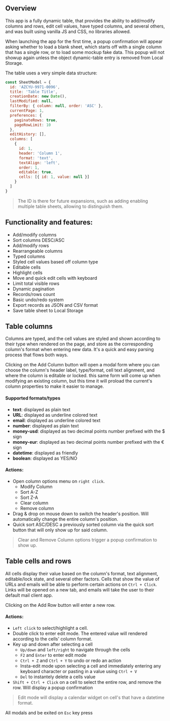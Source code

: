 ## Overview
This app is a fully dynamic table, that provides the ability to add/modify columns and rows, edit cell values, have typed columns, and several others, and was built using vanilla JS and CSS, no libraries allowed.

When launching the app for the first time, a popup confirmation will appear asking whether to load a blank sheet, which starts off with a single column that has a single row, or to load some mockup fake data. This popup will not showup again unless the object dynamic-table entry is removed from Local Storage.

The table uses a very simple data structure:

```javascript
const SheetModel = {
  id: 'AZCYU-9971-0096',
  title: 'Table Title',
  creationDate: new Date(),
  lastModified: null,
  filterBy: { column: null, order: 'ASC' },
  currentPage: 1,
  preferences: {
    paginateRows: true,
    pageRowLimit: 10
  },
  editHistory: [],
  columns: [
    {
      id: 1,
      header: 'Column 1',
      format: 'text',
      textAlign: 'left',
      order: 1,
      editable: true,
      cells: [{ id: 1, value: null }]
    }
  ]
}
```
> The ID is there for future expansions, such as adding enabling multiple table sheets, allowing to distinguish them.

## Functionality and features:
+ Add/modify columns
+ Sort columns DESC/ASC
+ Add/modify rows
+ Rearrangeable columns
+ Typed columns
+ Styled cell values based off column type
+ Editable cells
+ Highlight cells
+ Move and quick edit cells with keyboard
+ Limit total visible rows
+ Dynamic pagination
+ Records/rows count
+ Basic undo/redo system
+ Export records as JSON and CSV format
+ Save table sheet to Local Storage

## Table columns
Columns are typed, and the cell values are styled and shown according to their type when rendered on the page, and store as the corresponding column's format when entering new data. It's a quick and easy parsing process that flows both ways.

Clicking on the Add Column button will open a modal form where you can choose the column's header label, type/format, cell text alignment, and where the column is editable or locked. this same form will come up when modifying an existing column, but this time it will proload the current's column properties to make it easier to manage.

#### Supported formats/types
+ **text**: displayed as plain text
+ **URL**: displayed as underline colored text
+ **email**: displayed as underline colored text
+ **number**: displayed as plain text
+ **money-usd**: displayed as two decimal points number prefixed with the $ sign
+ **money-eur**: displayed as two decimal points number prefixed with the € sign
+ **datetime**: displayed as friendly
+ **boolean**: displayed as YES/NO

#### Actions:
+ Open column options menu on `right click`.
  - Modify Column
  - Sort A-Z
  - Sort Z-A
  - Clear column
  - Remove column
+ Drag & drop on mouse down to switch the header's position. Will automatically change the entire column's position.
+ Quick sort ASC/DESC a previously sorted column via the quick sort button that will only show up for said column.

> Clear and Remove Column options trigger a popup confirmation to show up.

## Table cells and rows

All cells display their value based on the column's format, text alignment, editable/lock state, and several other factors. Cells that show the value of URLs and emails will be able to perform certain actions on `Ctrl + Click`. Links will be opened on a new tab, and emails will take the user to their default mail client app.

Clicking on the Add Row button will enter a new row.

#### Actions:
+ `Left click` to select/highlight a cell. 
+ Double click to enter edit mode. The entered value will rendered according to the cells' column format.
+ Key up and down after selecting a cell
  - `Up/down` and `left/right` to navigate through the cells
  - `F2` and `Enter` to enter edit mode
  - `Ctrl + Z` and `Ctrl + Y` to undo or redo an action
  - Insta-edit mode upon selecting a cell and immediately entering any keyboard character or pasting in a value using `Ctrl + V`
  - `Del` to instantely delete a cells value 
+ `Shift + Ctrl + Click` on a cell to select the entire row, and remove the row. Will display a popup confirmation 

> Edit mode will display a calendar widget on cell's that have a datetime format.


All modals and be exited on `Esc` key press